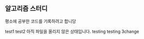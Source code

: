 ## 알고리즘 스터디

  평소에 공부한 코드를 기록하려고 합니당
  
  test1
  test2
아직 파일을 올리지 않은 상태입니다.
testing
testing
3change
  
